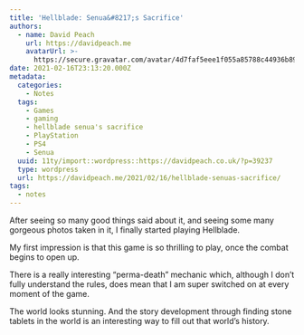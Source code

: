 ```yaml
---
title: 'Hellblade: Senua&#8217;s Sacrifice'
authors:
  - name: David Peach
    url: https://davidpeach.me
    avatarUrl: >-
      https://secure.gravatar.com/avatar/4d7faf5eee1f055a85788c44936b8995eaab6dfb004e7854ec747ccb272e91ee?s=96&d=mm&r=g
date: 2021-02-16T23:13:20.000Z
metadata:
  categories:
    - Notes
  tags:
    - Games
    - gaming
    - hellblade senua's sacrifice
    - PlayStation
    - PS4
    - Senua
  uuid: 11ty/import::wordpress::https://davidpeach.co.uk/?p=39237
  type: wordpress
  url: https://davidpeach.me/2021/02/16/hellblade-senuas-sacrifice/
tags:
  - notes
---
```

After seeing so many good things said about it, and seeing some many gorgeous photos taken in it, I finally started playing Hellblade.

My first impression is that this game is so thrilling to play, once the combat begins to open up.

There is a really interesting “perma-death” mechanic which, although I don’t fully understand the rules, does mean that I am super switched on at every moment of the game.

The world looks stunning. And the story development through finding stone tablets in the world is an interesting way to fill out that world’s history.
